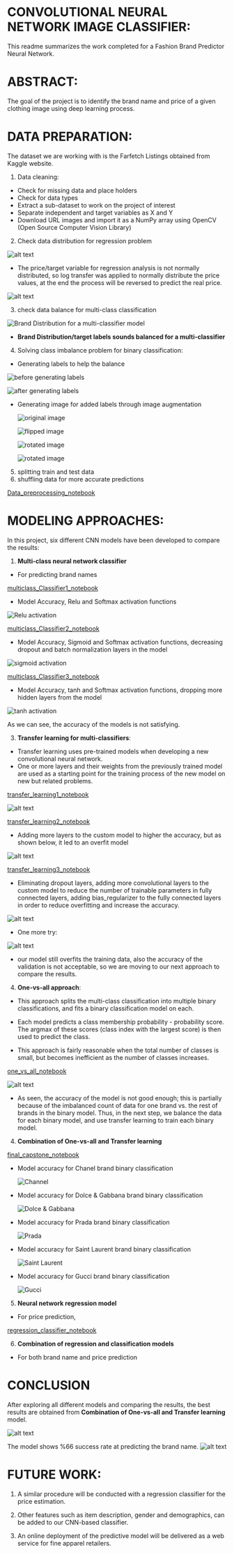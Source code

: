 # **CONVOLUTIONAL NEURAL NETWORK IMAGE CLASSIFIER:**

This readme summarizes the work completed for a Fashion Brand Predictor Neural Network.


# **ABSTRACT:**

The goal of the project is to identify the brand name and price of a given clothing image using deep learning process. 


# **DATA PREPARATION:**
The dataset we are working with is the Farfetch Listings obtained from Kaggle website.

1. Data cleaning:
*   Check for missing data and place holders
*   Check for data types
*   Extract a sub-dataset to work on the project of interest 
*   Separate independent and target variables as X and Y
*   Download URL images and import it as a NumPy array using OpenCV (Open Source Computer Vision Library) 


2. Check data distribution for regression problem

![alt text](https://github.com/FarnazG/dsc-capstone-project-v2-online-ds-ft-120919/blob/master/images/download%20(1).png)

* The price/target variable for regression analysis is not normally distributed, so log transfer was applied to normally distribute the price values, at the end the process will be reversed to predict the real price. 

![alt text](https://github.com/FarnazG/dsc-capstone-project-v2-online-ds-ft-120919/blob/master/images/download%20(2).png)

3. check data balance for multi-class classification 

![Brand Distribution for a multi-classifier model](https://github.com/FarnazG/dsc-capstone-project-v2-online-ds-ft-120919/blob/master/images/download.png)

*   **Brand Distribution/target labels sounds balanced for a multi-classifier**  

4. Solving class imbalance problem for binary classification:
*   Generating labels to help the balance

 ![before generating labels](https://github.com/FarnazG/dsc-capstone-project-v2-online-ds-ft-120919/blob/master/images/download%20(3).png)

  ![after generating labels](https://github.com/FarnazG/dsc-capstone-project-v2-online-ds-ft-120919/blob/master/images/download%20(8).png)


* Generating image for added labels through image augmentation

  ![original image](https://github.com/FarnazG/dsc-capstone-project-v2-online-ds-ft-120919/blob/master/images/download%20(4).png)
  
  ![flipped image](https://github.com/FarnazG/dsc-capstone-project-v2-online-ds-ft-120919/blob/master/images/download%20(5).png)

  ![rotated image](https://github.com/FarnazG/dsc-capstone-project-v2-online-ds-ft-120919/blob/master/images/download%20(6).png)

  ![rotated image](https://github.com/FarnazG/dsc-capstone-project-v2-online-ds-ft-120919/blob/master/images/download%20(7).png)


5. splitting train and test data
6. shuffling data for more accurate predictions 

 [Data_preprocessing_notebook](https://github.com/FarnazG/dsc-capstone-project-v2-online-ds-ft-120919/blob/master/notebooks/data_preprocessing.ipynb)
 
 
 
 # **MODELING APPROACHES**:

In this project, six different CNN models have been developed to compare the results:

1. **Multi-class neural network classifier**

* For predicting brand names 

 [multiclass_Classifier1_notebook](https://github.com/FarnazG/dsc-capstone-project-v2-online-ds-ft-120919/blob/master/notebooks/multiclass_classifier1.ipynb)

 * Model Accuracy, Relu and Softmax activation functions

 ![Relu activation](https://github.com/FarnazG/dsc-capstone-project-v2-online-ds-ft-120919/blob/master/images/download%20(14).png)

 [multiclass_Classifier2_notebook](https://github.com/FarnazG/dsc-capstone-project-v2-online-ds-ft-120919/blob/master/notebooks/multiclass_classifier2.ipynb)

  * Model Accuracy, Sigmoid and Softmax activation functions, decreasing dropout and batch normalization layers in the model 

 ![sigmoid activation](https://github.com/FarnazG/dsc-capstone-project-v2-online-ds-ft-120919/blob/master/images/download%20(15).png)

 [multiclass_Classifier3_notebook](https://github.com/FarnazG/dsc-capstone-project-v2-online-ds-ft-120919/blob/master/notebooks/multiclass_classifier3.ipynb) 

   * Model Accuracy, tanh and Softmax activation functions, dropping more hidden layers from the model

 ![tanh activation](https://github.com/FarnazG/dsc-capstone-project-v2-online-ds-ft-120919/blob/master/images/download%20(17).png)

As we can see, the accuracy of the models is not satisfying.

3. **Transfer learning for multi-classifiers**:
* Transfer learning uses pre-trained models when developing a new convolutional neural network.
* One or more layers and their weights from the previously trained model are used as a starting point for the training process of the new model on new but related problems.

 [transfer_learning1_notebook](https://github.com/FarnazG/dsc-capstone-project-v2-online-ds-ft-120919/blob/master/notebooks/transfer_learning1.ipynb) 

 ![alt text](https://github.com/FarnazG/dsc-capstone-project-v2-online-ds-ft-120919/blob/master/images/download%20(18).png)

 [transfer_learning2_notebook](https://github.com/FarnazG/dsc-capstone-project-v2-online-ds-ft-120919/blob/master/notebooks/transfer_learning2.ipynb)

 * Adding more layers to the custom model to higher the accuracy, but as shown below, it led to an overfit model

 ![alt text](https://github.com/FarnazG/dsc-capstone-project-v2-online-ds-ft-120919/blob/master/images/download%20(19).png)

 [transfer_learning3_notebook](https://github.com/FarnazG/dsc-capstone-project-v2-online-ds-ft-120919/blob/master/notebooks/transfer_learning3.ipynb)
 * Eliminating dropout layers, adding more convolutional layers to the custom model to reduce the number of trainable parameters in fully connected layers, adding bias_regularizer to the fully connected layers in order to reduce overfitting and increase the accuracy.

 ![alt text](https://github.com/FarnazG/dsc-capstone-project-v2-online-ds-ft-120919/blob/master/images/download%20(20).png)

* One more try:
 
 ![alt text](https://github.com/FarnazG/dsc-capstone-project-v2-online-ds-ft-120919/blob/master/images/download%20(21).png)

* our model still overfits the training data, also the accuracy of the validation is not acceptable, so we are moving to our next approach to compare the results. 

4. **One-vs-all approach**: 
*   This approach splits the multi-class classification into multiple binary classifications, and fits a binary classification model on each.

*   Each model predicts a class membership probability - probability score. The argmax of these scores (class index with the largest score) is then used to predict the class.

*   This approach is fairly reasonable when the total number of classes is small, but becomes inefficient as the number of classes increases.

  [one_vs_all_notebook](https://github.com/FarnazG/dsc-capstone-project-v2-online-ds-ft-120919/blob/master/notebooks/one_vs_all.ipynb)

 ![alt text](https://github.com/FarnazG/dsc-capstone-project-v2-online-ds-ft-120919/blob/master/images/download%20(22).png)
*  As seen, the accuracy of the model is not good enough; this is partially because of the imbalanced count of data for one brand vs. the rest of brands in the binary model. Thus, in the next step, we balance the data for each binary model, and use transfer learning to train each binary model. 

4. **Combination of One-vs-all and Transfer learning**

  [final_capstone_notebook](https://github.com/FarnazG/dsc-capstone-project-v2-online-ds-ft-120919/blob/master/notebooks/one_vs_all_transfer_learning.ipynb)

* Model accuracy for Chanel brand binary classification

  ![Channel](https://github.com/FarnazG/dsc-capstone-project-v2-online-ds-ft-120919/blob/master/images/download%20(9).png) 

* Model accuracy for Dolce & Gabbana brand binary classification

  ![Dolce & Gabbana](https://github.com/FarnazG/dsc-capstone-project-v2-online-ds-ft-120919/blob/master/images/download%20(10).png)
* Model accuracy for Prada brand binary classification

  ![Prada](https://github.com/FarnazG/dsc-capstone-project-v2-online-ds-ft-120919/blob/master/images/download%20(11).png)

* Model accuracy for Saint Laurent brand binary classification

  ![Saint Laurent](https://github.com/FarnazG/dsc-capstone-project-v2-online-ds-ft-120919/blob/master/images/download%20(12).png)
* Model accuracy for Gucci brand binary classification

  ![Gucci](https://github.com/FarnazG/dsc-capstone-project-v2-online-ds-ft-120919/blob/master/images/download%20(13).png)



5. **Neural network regression model**
*   For price prediction, 

  [regression_classifier_notebook](https://github.com/FarnazG/dsc-capstone-project-v2-online-ds-ft-120919/blob/master/notebooks/regression_classifier.ipynb)


6. **Combination of regression and classification models**
*   For both brand name and price prediction


# **CONCLUSION**
After exploring all different models and comparing the results, the best results are obtained from **Combination of One-vs-all and Transfer learning** model.

![alt text](https://github.com/FarnazG/dsc-capstone-project-v2-online-ds-ft-120919/blob/master/images/(1307).png)

The model shows %66 success rate at predicting the brand name.
![alt text](https://github.com/FarnazG/dsc-capstone-project-v2-online-ds-ft-120919/blob/master/images/Screenshot%20(1308).png)


# **FUTURE WORK:**
 1. A similar procedure will be conducted with a regression classifier for the price estimation.

 2. Other features such as item description, gender and demographics, can be added to our CNN-based classifier.

 3. An online deployment of the predictive model will be delivered as a web service for fine apparel retailers.
